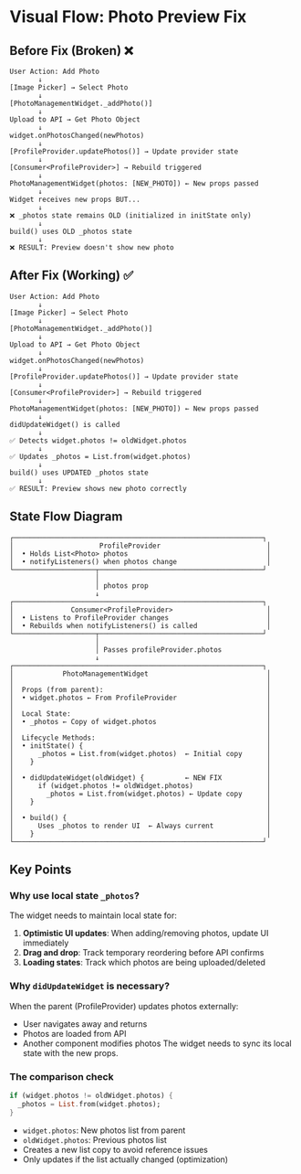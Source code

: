 # Visual Flow: Photo Preview Fix

## Before Fix (Broken) ❌

```
User Action: Add Photo
       ↓
[Image Picker] → Select Photo
       ↓
[PhotoManagementWidget._addPhoto()]
       ↓
Upload to API → Get Photo Object
       ↓
widget.onPhotosChanged(newPhotos)
       ↓
[ProfileProvider.updatePhotos()] → Update provider state
       ↓
[Consumer<ProfileProvider>] → Rebuild triggered
       ↓
PhotoManagementWidget(photos: [NEW_PHOTO]) ← New props passed
       ↓
Widget receives new props BUT...
       ↓
❌ _photos state remains OLD (initialized in initState only)
       ↓
build() uses OLD _photos state
       ↓
❌ RESULT: Preview doesn't show new photo
```

## After Fix (Working) ✅

```
User Action: Add Photo
       ↓
[Image Picker] → Select Photo
       ↓
[PhotoManagementWidget._addPhoto()]
       ↓
Upload to API → Get Photo Object
       ↓
widget.onPhotosChanged(newPhotos)
       ↓
[ProfileProvider.updatePhotos()] → Update provider state
       ↓
[Consumer<ProfileProvider>] → Rebuild triggered
       ↓
PhotoManagementWidget(photos: [NEW_PHOTO]) ← New props passed
       ↓
didUpdateWidget() is called
       ↓
✅ Detects widget.photos != oldWidget.photos
       ↓
✅ Updates _photos = List.from(widget.photos)
       ↓
build() uses UPDATED _photos state
       ↓
✅ RESULT: Preview shows new photo correctly
```

## State Flow Diagram

```
┌─────────────────────────────────────────────────────────────┐
│                     ProfileProvider                          │
│  • Holds List<Photo> photos                                  │
│  • notifyListeners() when photos change                      │
└────────────────────┬────────────────────────────────────────┘
                     │
                     │ photos prop
                     ↓
┌─────────────────────────────────────────────────────────────┐
│              Consumer<ProfileProvider>                       │
│  • Listens to ProfileProvider changes                        │
│  • Rebuilds when notifyListeners() is called                 │
└────────────────────┬────────────────────────────────────────┘
                     │
                     │ Passes profileProvider.photos
                     ↓
┌─────────────────────────────────────────────────────────────┐
│            PhotoManagementWidget                             │
│                                                              │
│  Props (from parent):                                        │
│  • widget.photos ← From ProfileProvider                      │
│                                                              │
│  Local State:                                                │
│  • _photos ← Copy of widget.photos                           │
│                                                              │
│  Lifecycle Methods:                                          │
│  • initState() {                                             │
│      _photos = List.from(widget.photos)  ← Initial copy      │
│    }                                                         │
│                                                              │
│  • didUpdateWidget(oldWidget) {          ← NEW FIX           │
│      if (widget.photos != oldWidget.photos)                  │
│        _photos = List.from(widget.photos) ← Update copy      │
│    }                                                         │
│                                                              │
│  • build() {                                                 │
│      Uses _photos to render UI  ← Always current             │
│    }                                                         │
└─────────────────────────────────────────────────────────────┘
```

## Key Points

### Why use local state `_photos`?
The widget needs to maintain local state for:
1. **Optimistic UI updates**: When adding/removing photos, update UI immediately
2. **Drag and drop**: Track temporary reordering before API confirms
3. **Loading states**: Track which photos are being uploaded/deleted

### Why `didUpdateWidget` is necessary?
When the parent (ProfileProvider) updates photos externally:
- User navigates away and returns
- Photos are loaded from API
- Another component modifies photos
The widget needs to sync its local state with the new props.

### The comparison check
```dart
if (widget.photos != oldWidget.photos) {
  _photos = List.from(widget.photos);
}
```
- `widget.photos`: New photos list from parent
- `oldWidget.photos`: Previous photos list
- Creates a new list copy to avoid reference issues
- Only updates if the list actually changed (optimization)
